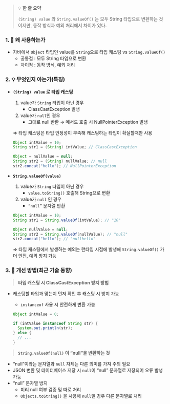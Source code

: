 > 💡 **한 줄 요약**
>
> `(String) value` 와 `String.valueOf()` 는 모두 String 타입으로 변환하는 것이지만, 동작 방식과 예외 처리에서 차이가 있다.

### 1. 🤔 왜 사용하는가

- 자바에서 `Object` 타입인 value를 `String`으로 타입 캐스팅 vs `String.valueOf()`
  - 공통점 : 모두 String 타입으로 변환
  - 차이점 : 동작 방식, 예외 처리

### 2. 💡 무엇인지 아는가(특징)

- **`(String) value` 로 타입 캐스팅**

  1. value가 `String` 타입이 아닌 경우
     - ClassCastException 발생
  2. value가 `null`인 경우
     - 그대로 null 반환
       → 메서드 호출 시 NullPointerException 발생

  ⇒ 타입 캐스팅은 타입 안정성이 부족해 캐스팅하는 타입이 확실할때만 사용

  ```java
  Object intValue = 10;
  String str1 = (String) intValue; // ClassCastException

  Object = nullValue = null;
  String str2 = (String) nullValue; // null
  str2.concat("hello"); // NullPointerException
  ```

- **`String.valueOf(value)`**

  1. value가 `String` 타입이 아닌 경우
     - `value.toString()` 호출해 String으로 변환
  2. value가 `null` 인 경우
     - `“null”` 문자열 반환

  ```java
  Object intValue = 10;
  String str1 = String.valueOf(intValue); // "10"

  Object nullValue = null;
  String str2 = String.valueOf(nullValue); // "null"
  str2.concat("hello"); // "nullhello"
  ```

  ⇒ 타입 캐스팅에서 발생하는 예외는 런타임 시점에 발생해 `String.valueOf()` 가 더 안전, 예외 방지 가능

### 3. 🔄 개선 방법(최근 기술 동향)

> **타입 캐스팅 시 ClassCastException 방지 방법**

- 캐스팅할 타입과 맞는지 먼저 확인 후 캐스팅 시 방지 가능

  - `instanceof` 사용 시 안전하게 변환 가능

  ```java
  Object intValue = 0;

  if (intValue instanceof String str) {
  	System.out.println(str);
  } else {
  	// ...
  }
  ```

> **`String.valueOf(null)` 이 “null”을 반환하는 것**

- “null”이라는 문자열과 `null` 자체는 다른 의미를 가져 주의 필요
- JSON 변환 및 데이터베이스 저장 시 `null`이 “null” 문자열로 저장되어 오류 발생 가능
- “null” 문자열 방지
  - 미리 null 여부 검증 및 따로 처리
  - `Objects.toString()` 을 사용해 `null`일 경우 다른 문자열로 처리
